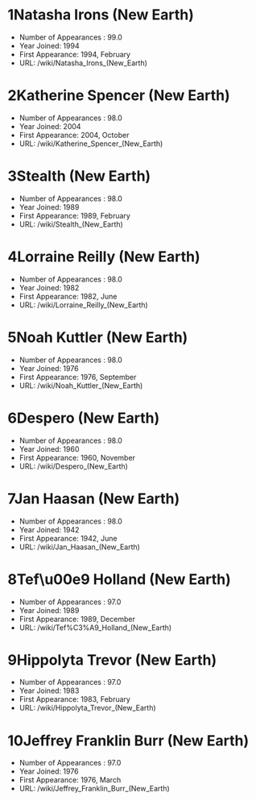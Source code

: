 # 1Natasha Irons (New Earth)

* Number of Appearances : 99.0
* Year Joined: 1994
* First Appearance: 1994, February
* URL: \/wiki\/Natasha_Irons_(New_Earth)

# 2Katherine Spencer (New Earth)

* Number of Appearances : 98.0
* Year Joined: 2004
* First Appearance: 2004, October
* URL: \/wiki\/Katherine_Spencer_(New_Earth)

# 3Stealth (New Earth)

* Number of Appearances : 98.0
* Year Joined: 1989
* First Appearance: 1989, February
* URL: \/wiki\/Stealth_(New_Earth)

# 4Lorraine Reilly (New Earth)

* Number of Appearances : 98.0
* Year Joined: 1982
* First Appearance: 1982, June
* URL: \/wiki\/Lorraine_Reilly_(New_Earth)

# 5Noah Kuttler (New Earth)

* Number of Appearances : 98.0
* Year Joined: 1976
* First Appearance: 1976, September
* URL: \/wiki\/Noah_Kuttler_(New_Earth)

# 6Despero (New Earth)

* Number of Appearances : 98.0
* Year Joined: 1960
* First Appearance: 1960, November
* URL: \/wiki\/Despero_(New_Earth)

# 7Jan Haasan (New Earth)

* Number of Appearances : 98.0
* Year Joined: 1942
* First Appearance: 1942, June
* URL: \/wiki\/Jan_Haasan_(New_Earth)

# 8Tef\u00e9 Holland (New Earth)

* Number of Appearances : 97.0
* Year Joined: 1989
* First Appearance: 1989, December
* URL: \/wiki\/Tef%C3%A9_Holland_(New_Earth)

# 9Hippolyta Trevor (New Earth)

* Number of Appearances : 97.0
* Year Joined: 1983
* First Appearance: 1983, February
* URL: \/wiki\/Hippolyta_Trevor_(New_Earth)

# 10Jeffrey Franklin Burr (New Earth)

* Number of Appearances : 97.0
* Year Joined: 1976
* First Appearance: 1976, March
* URL: \/wiki\/Jeffrey_Franklin_Burr_(New_Earth)

